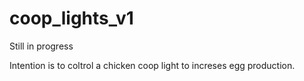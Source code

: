 # coop_lights_v1

Still in progress

Intention is to coltrol a chicken coop light to increses egg production. 
